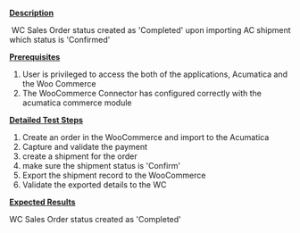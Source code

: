 
<p><u><strong>Description</strong></u></p>
<p>&nbsp;WC Sales Order status created as 'Completed' upon importing AC shipment which status is 'Confirmed'</p>
<p><u><strong>Prerequisites</strong></u></p>
<ol>
<li>User is privileged to access the both of the applications, Acumatica and the Woo Commerce</li>
<li>The WooCommerce Connector has configured correctly with the acumatica commerce module</li></ol>
<p><u><strong>Detailed Test Steps</strong></u></p>
<ol>
<li>Create an order in the WooCommerce and import to the Acumatica</li>
<li>Capture and validate the payment</li>
<li>create a shipment for the order</li>
<li>make sure the shipment status is 'Confirm'</li>
<li>Export the shipment record to the WooCommerce</li>
<li>Validate the exported details to the WC</li></ol>
<p><u><strong>Expected Results</strong></u></p>
<p>WC Sales Order status created as 'Completed'&nbsp;</p>
